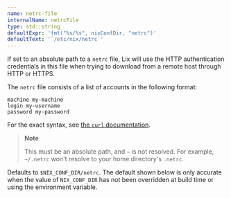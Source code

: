 ```yaml
---
name: netrc-file
internalName: netrcFile
type: std::string
defaultExpr: 'fmt("%s/%s", nixConfDir, "netrc")'
defaultText: '`/etc/nix/netrc`'
---
```

If set to an absolute path to a `netrc` file, Lix will use the HTTP
authentication credentials in this file when trying to download from
a remote host through HTTP or HTTPS.

The `netrc` file consists of a list of accounts in the following
format:

    machine my-machine
    login my-username
    password my-password

For the exact syntax, see [the `curl`
documentation](https://ec.haxx.se/usingcurl-netrc.html).

> **Note**
>
> This must be an absolute path, and `~` is not resolved. For
> example, `~/.netrc` won't resolve to your home directory's
> `.netrc`.

Defaults to `$NIX_CONF_DIR/netrc`.
The default shown below is only accurate when the value of `NIX_CONF_DIR` has not been overridden at build time or using the environment variable.
